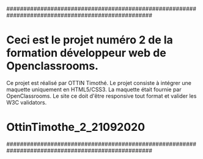 ###################################################################################################
# Ceci est le projet numéro 2 de la formation développeur web de Openclassrooms.
Ce projet est réalisé par OTTIN Timothé.
Le projet consiste à intégrer une maquette uniquement en HTML5/CSS3.
La maquette était fournie par OpenClassrooms.
Le site ce doit d'être responsive tout format et valider les W3C validators.
# OttinTimothe_2_21092020
###################################################################################################
